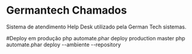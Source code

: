 # Germantech Chamados
Sistema de atendimento Help Desk utilizado pela German Tech sistemas.

#Deploy em produção
php automate.phar deploy production master
php automate.phar deploy --ambiente --repository
